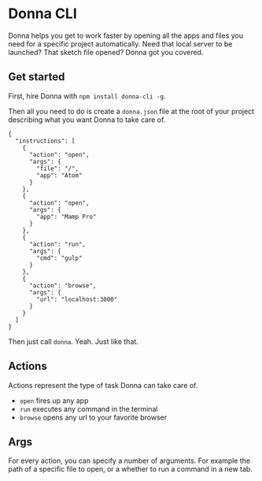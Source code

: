 # Donna CLI

Donna helps you get to work faster by opening all the apps and files you need for a specific project automatically. Need that local server to be launched? That sketch file opened? Donna got you covered.

## Get started

First, hire Donna with `npm install donna-cli -g`.

Then all you need to do is create a `donna.json` file at the root of your project describing what you want Donna to take care of.

```
{
  "instructions": [
    {
      "action": "open",
      "args": {
        "file": "/",
        "app": "Atom"
      }
    },
    {
      "action": "open",
      "args": {
        "app": "Mamp Pro"
      }
    },
    {
      "action": "run",
      "args": {
        "cmd": "gulp"
      }
    },
    {
      "action": "browse",
      "args": {
        "url": "localhost:3000"
      }
    }
  ]
}
```

Then just call `donna`. Yeah. Just like that.

## Actions

Actions represent the type of task Donna can take care of.
- `open` fires up any app
- `run` executes any command in the terminal
- `browse` opens any url to your favorite browser

## Args

For every action, you can specify a number of arguments. For example the path of a specific file to open, or a whether to run a command in a new tab.
